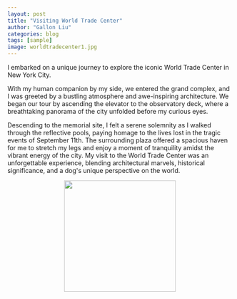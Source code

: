 ```yaml
---
layout: post
title: "Visiting World Trade Center"
author: "Gallon Liu"
categories: blog
tags: [sample]
image: worldtradecenter1.jpg
---
```


I embarked on a unique journey to explore the iconic World Trade Center in New York City.

With my human companion by my side, we entered the grand complex, and I was greeted by a bustling 
atmosphere and awe-inspiring architecture. We began our tour by ascending the elevator to the observatory deck, 
where a breathtaking panorama of the city unfolded before my curious eyes.

Descending to the memorial site, I felt a serene solemnity as I walked through the reflective pools, 
paying homage to the lives lost in the tragic events of September 11th. The surrounding plaza offered a 
spacious haven for me to stretch my legs and enjoy a moment of tranquility amidst the vibrant energy of 
the city. My visit to the World Trade Center was an unforgettable experience, blending architectural marvels, 
historical significance, and a dog's unique perspective on the world.

<p align="center">
<img src="../assets/img/worldtradecenter2.jpt" width="250">
</p>






